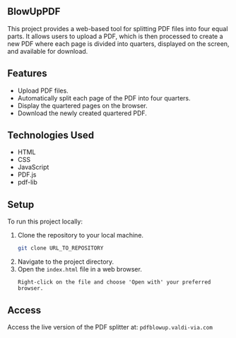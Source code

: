 ## BlowUpPDF

This project provides a web-based tool for splitting PDF files into four equal parts. It allows users to upload a PDF, which is then processed to create a new PDF where each page is divided into quarters, displayed on the screen, and available for download.

## Features
- Upload PDF files.
- Automatically split each page of the PDF into four quarters.
- Display the quartered pages on the browser.
- Download the newly created quartered PDF.

## Technologies Used
- HTML
- CSS
- JavaScript
- PDF.js
- pdf-lib

## Setup
To run this project locally:
1. Clone the repository to your local machine.
   ```bash
   git clone URL_TO_REPOSITORY
   ```
2. Navigate to the project directory.
3. Open the `index.html` file in a web browser.
   ```plaintext
   Right-click on the file and choose 'Open with' your preferred browser.
   ```

## Access
Access the live version of the PDF splitter at: `pdfblowup.valdi-via.com`
